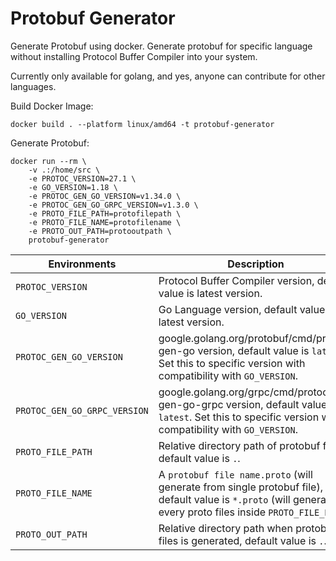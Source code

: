 # Protobuf Generator
Generate Protobuf using docker. Generate protobuf for specific language without installing Protocol Buffer Compiler into your system.

Currently only available for golang, and yes, anyone can contribute for other languages.

Build Docker Image:
```console
docker build . --platform linux/amd64 -t protobuf-generator
```

Generate Protobuf:
```console
docker run --rm \
    -v .:/home/src \
    -e PROTOC_VERSION=27.1 \
    -e GO_VERSION=1.18 \
    -e PROTOC_GEN_GO_VERSION=v1.34.0 \
    -e PROTOC_GEN_GO_GRPC_VERSION=v1.3.0 \
    -e PROTO_FILE_PATH=protofilepath \
    -e PROTO_FILE_NAME=protofilename \
    -e PROTO_OUT_PATH=protooutpath \
    protobuf-generator
```


| Environments               | Description                                                                                                                                                      |
| -------------------------- | ---------------------------------------------------------------------------------------------------------------------------------------------------------------- |
| `PROTOC_VERSION`             | Protocol Buffer Compiler version, default value is latest version.                                                                                             |
| `GO_VERSION`                 | Go Language version, default value is latest version.                                                                                                          |
| `PROTOC_GEN_GO_VERSION`      | google.golang.org/protobuf/cmd/protoc-gen-go version, default value is `latest`. Set this to specific version with compatibility with `GO_VERSION`.            |
| `PROTOC_GEN_GO_GRPC_VERSION` | google.golang.org/grpc/cmd/protoc-gen-go-grpc version, default value is `latest`. Set this to specific version with compatibility with `GO_VERSION`.           |
| `PROTO_FILE_PATH`            | Relative directory path of protobuf files, default value is `.`.                                                                                               |
| `PROTO_FILE_NAME`            | A `protobuf file name.proto` (will generate from single protobuf file), default value is `*.proto` (will generate every proto files inside `PROTO_FILE_PATH`). |
| `PROTO_OUT_PATH`             | Relative directory path when protobuf files is generated, default value is `.`.                                                                                |
